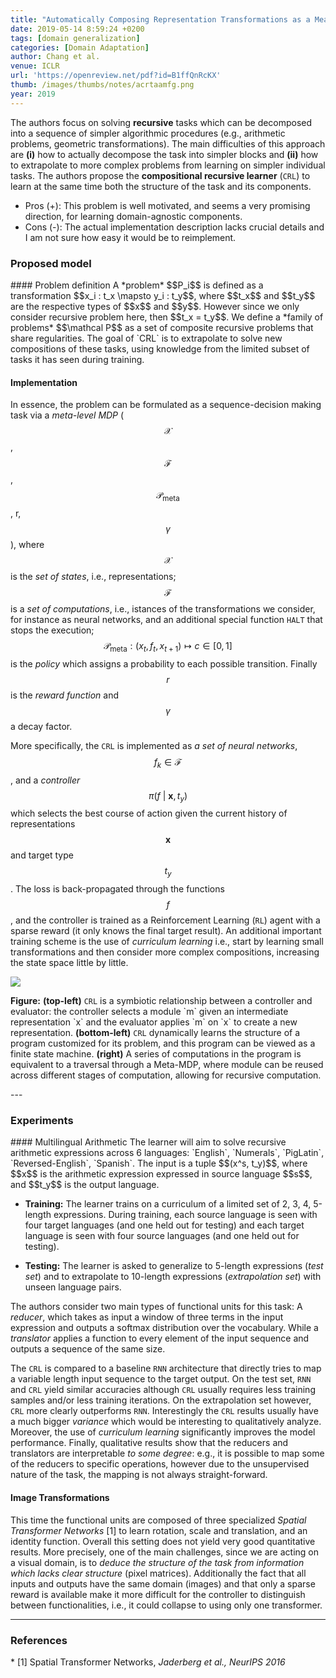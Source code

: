 ```yaml
---
title: "Automatically Composing Representation Transformations as a Mean for Generalization"
date: 2019-05-14 8:59:24 +0200
tags: [domain generalization]
categories: [Domain Adaptation]
author: Chang et al.
venue: ICLR
url: 'https://openreview.net/pdf?id=B1ffQnRcKX'
thumb: /images/thumbs/notes/acrtaamfg.png
year: 2019
---
```


<div class="summary">
  The authors focus on solving <b>recursive</b> tasks which can be decomposed into a sequence of simpler algorithmic procedures (e.g., arithmetic problems, geometric transformations). The main difficulties of this  approach are <b>(i)</b> how to actually decompose the task into simpler blocks and <b>(ii)</b> how to extrapolate to more complex problems from learning on simpler individual tasks.
  The authors propose the <b>compositional recursive learner</b> (<code>CRL</code>) to learn at the same time both the structure of the task and its components.

  <ul>
    <li><span class="procons">Pros (+):</span> This problem is well motivated, and seems a very promising direction, for learning domain-agnostic components.</li>
    <li><span class="procons">Cons (-):</span> The actual implementation description lacks crucial details and I am not sure how easy it would be to reimplement.</li>
  </ul>
</div>


<h3 class="section proposed"> Proposed model</h3>
#### Problem definition
A *problem* $$P_i$$ is defined as a transformation $$x_i : t_x \mapsto y_i : t_y$$, where $$t_x$$ and $$t_y$$  are the respective types of $$x$$ and $$y$$. However since we only consider recursive problem here, then $$t_x = t_y$$.
  We define a *family of problems* $$\mathcal P$$ as a set of composite recursive problems that share regularities. The goal of `CRL` is to extrapolate to solve new compositions of these tasks, using knowledge from the limited subset of tasks it has seen during training.

#### Implementation
In essence, the problem can be formulated as a sequence-decision making task via a *meta-level MDP* ($$\mathcal X$$, $$\mathcal F$$, $$\mathcal P_{\mbox{meta}}$$, r, $$\gamma$$), where $$\mathcal X$$ is the *set of states*, i.e., representations; $$\mathcal F$$ is a *set of computations*, i.e., istances of the transformations we consider, for instance as neural networks, and an additional special function `HALT` that stops the execution; $$\mathcal P_{\mbox{meta}}: (x_t, f_t, x_{t + 1}) \mapsto c \in [0, 1]$$ is the *policy* which assigns a probability to each possible transition. Finally $$r$$ is the *reward function* and $$\gamma$$ a decay factor.

More specifically, the `CRL` is implemented as *a set of neural networks*, $$f_k \in \mathcal F$$, and a *controller* $$\pi(f\ |\ \mathbf{x}, t_y)$$ which selects the best course of action given the current history of representations $$\mathbf{x}$$ and target type $$t_y$$.
The loss is back-propagated through the functions $$f$$, and the controller is trained as a Reinforcement Learning (`RL`) agent with a sparse reward (it only knows the final target result).
An additional important training scheme is the use of *curriculum learning*  i.e., start by learning small transformations and then consider more complex compositions, increasing the state space little by little.


<div class="figure">
<img src="{{ site.baseurl }}/images/posts/crl.png">
<p><b>Figure:</b> <b>(top-left)</b> <code>CRL</code> is a symbiotic relationship between a
controller and evaluator: the controller selects a module `m` given an intermediate representation `x` and the
evaluator applies `m` on `x` to create a new representation. <b>(bottom-left)</b> <code>CRL</code> dynamically learns the
structure of a program customized for its problem, and this program can be viewed as a finite state machine.
<b>(right)</b> A series of computations in the program is equivalent to a traversal through a Meta-MDP, where module
can be reused across different stages of computation, allowing for recursive computation.</p>
</div>
---

<h3 class="section experiments"> Experiments</h3>
#### Multilingual Arithmetic
The learner will aim to solve recursive arithmetic expressions  across 6  languages: `English`, `Numerals`, `PigLatin`, `Reversed-English`, `Spanish`. The input is a tuple $$(x^s, t_y)$$, where $$x$$ is the arithmetic expression expressed in source language $$s$$, and $$t_y$$ is the output language.

  * **Training:** The learner trains on a curriculum of a limited set of 2, 3, 4, 5-length expressions.  During training, each source language is seen with four target languages (and one held out for testing) and each target language is seen with four source languages (and one held out for testing).

  * **Testing:** The learner is asked to generalize to 5-length expressions (*test set*) and to extrapolate to 10-length expressions (*extrapolation set*) with unseen language pairs.

The authors consider two main types of functional units for this task: A *reducer*, which takes as input a window of three terms in the input expression and outputs a softmax distribution over the vocabulary. While a *translator* applies a function to every element of the input sequence and outputs a sequence of the same size.

The `CRL` is compared to a baseline `RNN` architecture that directly tries to map a variable length input sequence to the target output. On the test set, `RNN` and `CRL` yield similar accuracies although `CRL` usually requires less training samples and/or less training iterations. On the extrapolation set however, `CRL` more clearly outperforms `RNN`.
Interestingly the `CRL` results usually have a much bigger *variance* which would be interesting to qualitatively analyze. Moreover, the use of *curriculum learning* significantly improves the model performance. Finally, qualitative results show that the reducers and translators are interpretable *to some degree*: e.g., it is possible to map some of the reducers to specific operations, however due to the unsupervised nature of the task, the mapping is not always straight-forward.


#### Image Transformations

This time the functional units are composed of three specialized *Spatial Transformer Networks* <span class="citations">[1]</span> to learn rotation, scale and translation, and an identity function. Overall this setting does not yield very good quantitative results.
More precisely, one of the main challenges, since we are acting on a visual domain, is to *deduce the structure of the task from information which lacks clear structure* (pixel matrices). Additionally the fact that all inputs and outputs have the same domain (images) and that only a sparse reward is available make it more difficult for the controller to distinguish between functionalities, i.e., it could collapse to using only one transformer.




---

<h3 class="section references"> References </h3>
* <span class="citations">[1]</span> Spatial Transformer Networks, <i>Jaderberg  et al., NeurIPS 2016</i>
